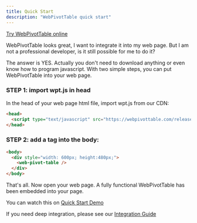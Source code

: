 ```yaml
---
title: Quick Start
description: "WebPivotTable quick start"
---
```


<a href="https://webpivottable.com/releases/latest/demo.html" target="_blank">Try WebPivotTable online</a>

WebPivotTable looks great, I want to integrate it into my web page.
But I am not a professional developer, is it still possible for me to do it?

The answer is YES. Actually you don't need to download anything or even know how to program javascript.
With two simple steps, you can put WebPivotTable into your web page.

### STEP 1: import wpt.js in head

In the head of your web page html file, import wpt.js from our CDN:

```html
<head>
  <script type="text/javascript" src="https://webpivottable.com/releases/latest/dist/wpt.js" ></script>
</head>
```
 

### STEP 2: add a <wpt-pivot-table> tag into the body:

```html
<body>
  <div style="width: 600px; height:480px;">
    <web-pivot-table />
  </div>
</body>
``` 
 
That's all. Now open your web page. A fully functional WebPivotTable has been embedded into your page.


You can watch this on [Quick Start Demo](/demo/quick-start-demo)

If you need deep integration, please see our [Integration Guide](/doc/integration-guide)

